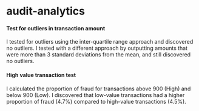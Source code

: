 # audit-analytics

#### Test for outliers in transaction amount
I tested for outliers using the inter-quartile range approach and discovered no outliers.
I tested with a different approach by outputting amounts that were more than 3 standard deviations from the mean, and still discovered no outliers.

#### High value transaction test
I calculated the proportion of fraud for transactions above 900 (High) and below 900 (Low).
I discovered that low-value transactions had a higher proportion of fraud (4.7%) compared to high-value transactions (4.5%).
